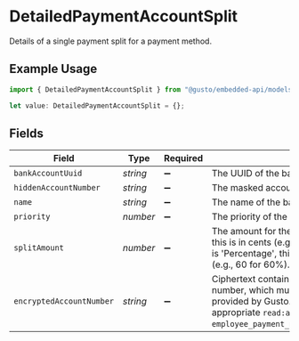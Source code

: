 # DetailedPaymentAccountSplit

Details of a single payment split for a payment method.

## Example Usage

```typescript
import { DetailedPaymentAccountSplit } from "@gusto/embedded-api/models/components/detailedpaymentaccountsplit.js";

let value: DetailedPaymentAccountSplit = {};
```

## Fields

| Field                                                                                                                                                                                                                            | Type                                                                                                                                                                                                                             | Required                                                                                                                                                                                                                         | Description                                                                                                                                                                                                                      |
| -------------------------------------------------------------------------------------------------------------------------------------------------------------------------------------------------------------------------------- | -------------------------------------------------------------------------------------------------------------------------------------------------------------------------------------------------------------------------------- | -------------------------------------------------------------------------------------------------------------------------------------------------------------------------------------------------------------------------------- | -------------------------------------------------------------------------------------------------------------------------------------------------------------------------------------------------------------------------------- |
| `bankAccountUuid`                                                                                                                                                                                                                | *string*                                                                                                                                                                                                                         | :heavy_minus_sign:                                                                                                                                                                                                               | The UUID of the bank account.                                                                                                                                                                                                    |
| `hiddenAccountNumber`                                                                                                                                                                                                            | *string*                                                                                                                                                                                                                         | :heavy_minus_sign:                                                                                                                                                                                                               | The masked account number.                                                                                                                                                                                                       |
| `name`                                                                                                                                                                                                                           | *string*                                                                                                                                                                                                                         | :heavy_minus_sign:                                                                                                                                                                                                               | The name of the bank account.                                                                                                                                                                                                    |
| `priority`                                                                                                                                                                                                                       | *number*                                                                                                                                                                                                                         | :heavy_minus_sign:                                                                                                                                                                                                               | The priority of the payment split.                                                                                                                                                                                               |
| `splitAmount`                                                                                                                                                                                                                    | *number*                                                                                                                                                                                                                         | :heavy_minus_sign:                                                                                                                                                                                                               | The amount for the split. If `split_by` is 'Amount', this is in cents (e.g., 500 for $5.00). If `split_by` is 'Percentage', this is the percentage value (e.g., 60 for 60%).                                                     |
| `encryptedAccountNumber`                                                                                                                                                                                                         | *string*                                                                                                                                                                                                                         | :heavy_minus_sign:                                                                                                                                                                                                               | Ciphertext containing the full bank account number, which must be decrypted using a key provided by Gusto. Only visible with the appropriate `read:account_number` scope (e.g., `employee_payment_methods:read:account_number`). |